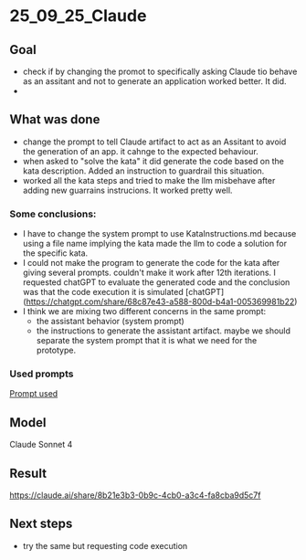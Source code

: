 # 25_09_25_Claude

## Goal
- check if by changing the promot to specifically asking Claude tio behave as an assitant and not to generate an application worked better. It did. 
- 

## What was done

- change the prompt to tell Claude artifact to act as an Assitant to avoid the generation of an app. it cahnge to the expected behaviour.
- when asked to "solve the kata" it did generate the code based on the kata description. Added an instruction to guardrail this situation.
- worked all the kata steps and tried to make the llm misbehave after adding new guarrains instrucions. It worked pretty well. 

### Some conclusions:

- I have to change the system prompt to use KataInstructions.md because using a file name implying the kata made the llm to code a solution for the specific kata.
- I could not make the program to generate the code for the kata after giving several prompts. couldn't make it work after 12th iterations. I requested chatGPT to evaluate the generated code and the conclusion was that the code execution it is simulated [chatGPT] (https://chatgpt.com/share/68c87e43-a588-800d-b4a1-005369981b22)
- I think we are mixing two different concerns in the same prompt:
  * the assistant behavior (system prompt)
  * the instructions to generate the assistant artifact.
  maybe we should separate the system prompt that it is what we need for the prototype.


### Used prompts
[Prompt used](https://claude.ai/share/0aca61c9-aab3-4e27-98c5-75364e851422)

## Model

Claude Sonnet 4

## Result
https://claude.ai/share/8b21e3b3-0b9c-4cb0-a3c4-fa8cba9d5c7f


## Next steps
- try the same but requesting code execution